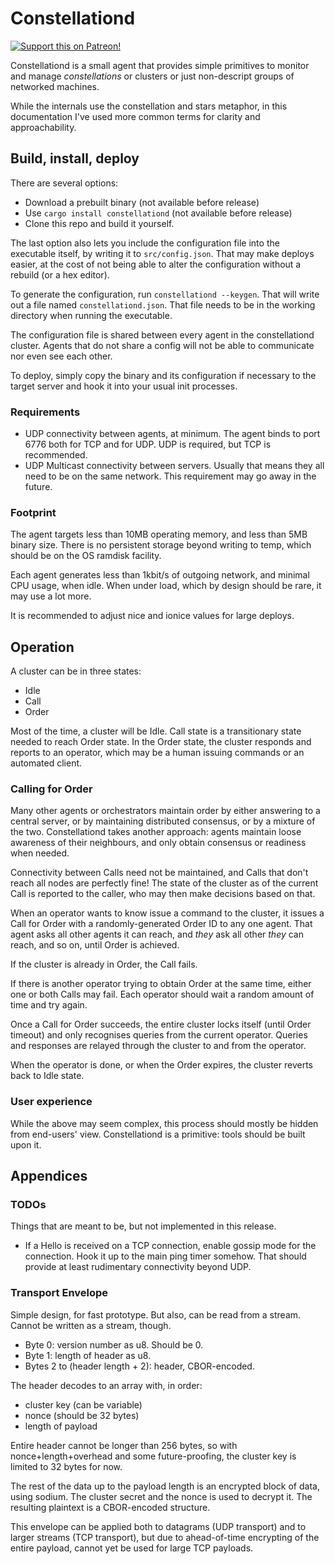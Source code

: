 # Constellationd

[![Support this on Patreon!](https://c5.patreon.com/external/logo/become_a_patron_button.png)](https://www.patreon.com/passcod)

Constellationd is a small agent that provides simple primitives to monitor and manage _constellations_ or clusters or just non-descript groups of networked machines.

While the internals use the constellation and stars metaphor, in this documentation I've used more common terms for clarity and approachability.


## Build, install, deploy

There are several options:

- Download a prebuilt binary (not available before release)
- Use `cargo install constellationd` (not available before release)
- Clone this repo and build it yourself.

The last option also lets you include the configuration file into the executable itself, by writing it to `src/config.json`. That may make deploys easier, at the cost of not being able to alter the configuration without a rebuild (or a hex editor).

To generate the configuration, run `constellationd --keygen`. That will write out a file named `constellationd.json`. That file needs to be in the working directory when running the executable.

The configuration file is shared between every agent in the constellationd cluster. Agents that do not share a config will not be able to communicate nor even see each other.

To deploy, simply copy the binary and its configuration if necessary to the target server and hook it into your usual init processes.

### Requirements

- UDP connectivity between agents, at minimum. The agent binds to port 6776 both for TCP and for UDP. UDP is required, but TCP is recommended.
- UDP Multicast connectivity between servers. Usually that means they all need to be on the same network. This requirement may go away in the future.

### Footprint

The agent targets less than 10MB operating memory, and less than 5MB binary size. There is no persistent storage beyond writing to temp, which should be on the OS ramdisk facility.

Each agent generates less than 1kbit/s of outgoing network, and minimal CPU usage, when idle. When under load, which by design should be rare, it may use a lot more.

It is recommended to adjust nice and ionice values for large deploys.


## Operation

A cluster can be in three states:

- Idle
- Call
- Order

Most of the time, a cluster will be Idle. Call state is a transitionary state needed to reach Order state. In the Order state, the cluster responds and reports to an operator, which may be a human issuing commands or an automated client.

### Calling for Order

Many other agents or orchestrators maintain order by either answering to a central server, or by maintaining distributed consensus, or by a mixture of the two. Constellationd takes another approach: agents maintain loose awareness of their neighbours, and only obtain consensus or readiness when needed.

Connectivity between Calls need not be maintained, and Calls that don't reach all nodes are perfectly fine! The state of the cluster as of the current Call is reported to the caller, who may then make decisions based on that.

When an operator wants to know issue a command to the cluster, it issues a Call for Order with a randomly-generated Order ID to any one agent. That agent asks all other agents it can reach, and _they_ ask all other _they_ can reach, and so on, until Order is achieved.

If the cluster is already in Order, the Call fails.

If there is another operator trying to obtain Order at the same time, either one or both Calls may fail. Each operator should wait a random amount of time and try again.

Once a Call for Order succeeds, the entire cluster locks itself (until Order timeout) and only recognises queries from the current operator. Queries and responses are relayed through the cluster to and from the operator.

When the operator is done, or when the Order expires, the cluster reverts back to Idle state.

### User experience

While the above may seem complex, this process should mostly be hidden from end-users' view. Constellationd is a primitive: tools should be built upon it.

## Appendices

### TODOs

Things that are meant to be, but not implemented in this release.

- If a Hello is received on a TCP connection, enable gossip mode for the connection. Hook it up to the main ping timer somehow. That should provide at least rudimentary connectivity beyond UDP.

### Transport Envelope

Simple design, for fast prototype. But also, can be read from a stream. Cannot be written as a stream, though.

- Byte 0: version number as u8. Should be 0.
- Byte 1: length of header as u8.
- Bytes 2 to (header length + 2): header, CBOR-encoded.

The header decodes to an array with, in order:
- cluster key (can be variable)
- nonce (should be 32 bytes)
- length of payload

Entire header cannot be longer than 256 bytes, so with nonce+length+overhead and some future-proofing, the cluster key is limited to 32 bytes for now.

The rest of the data up to the payload length is an encrypted block of data, using sodium. The cluster secret and the nonce is used to decrypt it. The resulting plaintext is a CBOR-encoded structure.

This envelope can be applied both to datagrams (UDP transport) and to larger streams (TCP transport), but due to ahead-of-time encrypting of the entire payload, cannot yet be used for large TCP payloads.

